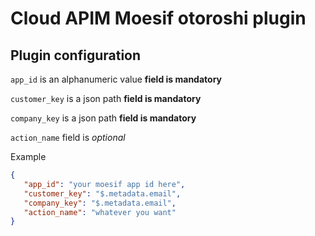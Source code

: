 # Cloud APIM Moesif otoroshi plugin

## Plugin configuration

`app_id` is an alphanumeric value **field is mandatory**

`customer_key` is a json path **field is mandatory**

`company_key` is a json path **field is mandatory**

`action_name` field is _optional_

Example

 ```json
{
    "app_id": "your moesif app id here", 
    "customer_key": "$.metadata.email",
    "company_key": "$.metadata.email",
    "action_name": "whatever you want" 
}
```